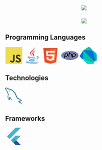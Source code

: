 
<h1 align="center">

<a href="https://github.com/okalyptos">
<img src="https://readme-typing-svg.herokuapp.com/?lines=Okalyptos+&font=Pacifico&center=true&width=650&height=120&color=ff7f50&vCenter=true&size=34%22"></a>
  
  
  </h1>

<p align="center">
  <a href="https://github.com/okalyptos"><img src="https://readme-typing-svg.herokuapp.com/?lines=In+the+depths+of+my+hidden+laboratory%2C;+I%27m+cooking+up+an+enigmatic+concoction;+that+defies+explanation.&font=Pacifico&center=true&width=650&height=120&color=58a6ff&vCenter=true&size=34%22"></a>
</p>

<h2 align="left">Programming Languages</h2>
<p align="left"> 

  <img src="https://github.com/devicons/devicon/blob/master/icons/javascript/javascript-original.svg" alt="javascript" width="55" height="55"/></a>
  <img src="https://github.com/devicons/devicon/blob/master/icons/java/java-original.svg" alt="java" width="55" height="55"/></a>
  <img src="https://github.com/devicons/devicon/blob/master/icons/html5/html5-original.svg" title="HTML5" alt="HTML" width="53" height="52"/>&nbsp;
  <img src="https://raw.githubusercontent.com/devicons/devicon/master/icons/php/php-original.svg" alt="php" width="55" height="55"/></a>
  <img src="https://raw.githubusercontent.com/devicons/devicon/master/icons/dart/dart-original.svg" alt="dart" width="55" height="55"/></a>
  


  <h2 align="left">Technologies</h2>
<p align="left">
<img src="https://raw.githubusercontent.com/devicons/devicon/master/icons/mysql/mysql-original.svg" alt="sql" width="55" height="55"/></a>

 <h2 align="left">Frameworks</h2>
<p align="left">
<img src="https://raw.githubusercontent.com/devicons/devicon/master/icons/flutter/flutter-original.svg" alt="sql" width="55" height="55"/></a>

  
